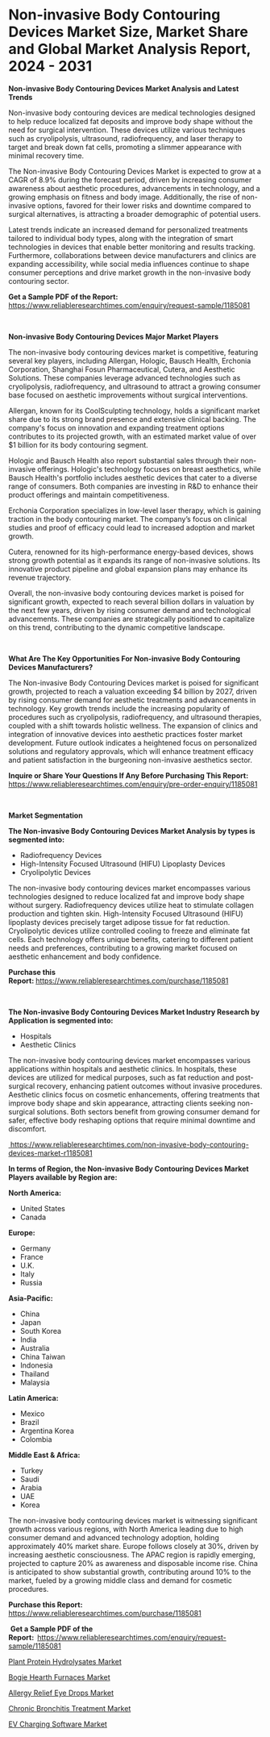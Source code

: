 <p><h1>Non-invasive Body Contouring Devices Market Size, Market Share and Global Market Analysis Report, 2024 - 2031</h1></p><p><strong>Non-invasive Body Contouring Devices Market Analysis and Latest Trends</strong></p>
<p><p>Non-invasive body contouring devices are medical technologies designed to help reduce localized fat deposits and improve body shape without the need for surgical intervention. These devices utilize various techniques such as cryolipolysis, ultrasound, radiofrequency, and laser therapy to target and break down fat cells, promoting a slimmer appearance with minimal recovery time. </p><p>The Non-invasive Body Contouring Devices Market is expected to grow at a CAGR of 8.9% during the forecast period, driven by increasing consumer awareness about aesthetic procedures, advancements in technology, and a growing emphasis on fitness and body image. Additionally, the rise of non-invasive options, favored for their lower risks and downtime compared to surgical alternatives, is attracting a broader demographic of potential users.</p><p>Latest trends indicate an increased demand for personalized treatments tailored to individual body types, along with the integration of smart technologies in devices that enable better monitoring and results tracking. Furthermore, collaborations between device manufacturers and clinics are expanding accessibility, while social media influences continue to shape consumer perceptions and drive market growth in the non-invasive body contouring sector.</p></p>
<p><strong>Get a Sample PDF of the Report:&nbsp;</strong> <a href="https://www.reliableresearchtimes.com/enquiry/request-sample/1185081?utm_campaign=1486&utm_medium=2&utm_source=Github&utm_content=ia&utm_term=22102024&utm_id=non-invasive-body-contouring-devices">https://www.reliableresearchtimes.com/enquiry/request-sample/1185081</a></p>
<p>&nbsp;</p>
<p><strong>Non-invasive Body Contouring Devices Major Market Players</strong></p>
<p><p>The non-invasive body contouring devices market is competitive, featuring several key players, including Allergan, Hologic, Bausch Health, Erchonia Corporation, Shanghai Fosun Pharmaceutical, Cutera, and Aesthetic Solutions. These companies leverage advanced technologies such as cryolipolysis, radiofrequency, and ultrasound to attract a growing consumer base focused on aesthetic improvements without surgical interventions.</p><p>Allergan, known for its CoolSculpting technology, holds a significant market share due to its strong brand presence and extensive clinical backing. The company's focus on innovation and expanding treatment options contributes to its projected growth, with an estimated market value of over $1 billion for its body contouring segment.</p><p>Hologic and Bausch Health also report substantial sales through their non-invasive offerings. Hologic's technology focuses on breast aesthetics, while Bausch Health's portfolio includes aesthetic devices that cater to a diverse range of consumers. Both companies are investing in R&D to enhance their product offerings and maintain competitiveness.</p><p>Erchonia Corporation specializes in low-level laser therapy, which is gaining traction in the body contouring market. The company’s focus on clinical studies and proof of efficacy could lead to increased adoption and market growth.</p><p>Cutera, renowned for its high-performance energy-based devices, shows strong growth potential as it expands its range of non-invasive solutions. Its innovative product pipeline and global expansion plans may enhance its revenue trajectory.</p><p>Overall, the non-invasive body contouring devices market is poised for significant growth, expected to reach several billion dollars in valuation by the next few years, driven by rising consumer demand and technological advancements. These companies are strategically positioned to capitalize on this trend, contributing to the dynamic competitive landscape.</p></p>
<p>&nbsp;</p>
<p><strong>What Are The Key Opportunities For Non-invasive Body Contouring Devices Manufacturers?</strong></p>
<p><p>The Non-invasive Body Contouring Devices market is poised for significant growth, projected to reach a valuation exceeding $4 billion by 2027, driven by rising consumer demand for aesthetic treatments and advancements in technology. Key growth trends include the increasing popularity of procedures such as cryolipolysis, radiofrequency, and ultrasound therapies, coupled with a shift towards holistic wellness. The expansion of clinics and integration of innovative devices into aesthetic practices foster market development. Future outlook indicates a heightened focus on personalized solutions and regulatory approvals, which will enhance treatment efficacy and patient satisfaction in the burgeoning non-invasive aesthetics sector.</p></p>
<p><strong>Inquire or Share Your Questions If Any Before Purchasing This Report:</strong> <a href="https://www.reliableresearchtimes.com/enquiry/pre-order-enquiry/1185081?utm_campaign=1486&utm_medium=2&utm_source=Github&utm_content=ia&utm_term=22102024&utm_id=non-invasive-body-contouring-devices">https://www.reliableresearchtimes.com/enquiry/pre-order-enquiry/1185081</a></p>
<p>&nbsp;</p>
<p><strong>Market Segmentation</strong></p>
<p><strong>The Non-invasive Body Contouring Devices Market Analysis by types is segmented into:</strong></p>
<p><ul><li>Radiofrequency Devices</li><li>High-Intensity Focused Ultrasound (HIFU) Lipoplasty Devices</li><li>Cryolipolytic Devices</li></ul></p>
<p><p>The non-invasive body contouring devices market encompasses various technologies designed to reduce localized fat and improve body shape without surgery. Radiofrequency devices utilize heat to stimulate collagen production and tighten skin. High-Intensity Focused Ultrasound (HIFU) lipoplasty devices precisely target adipose tissue for fat reduction. Cryolipolytic devices utilize controlled cooling to freeze and eliminate fat cells. Each technology offers unique benefits, catering to different patient needs and preferences, contributing to a growing market focused on aesthetic enhancement and body confidence.</p></p>
<p><strong>Purchase this Report:&nbsp;</strong><a href="https://www.reliableresearchtimes.com/purchase/1185081?utm_campaign=1486&utm_medium=2&utm_source=Github&utm_content=ia&utm_term=22102024&utm_id=non-invasive-body-contouring-devices">https://www.reliableresearchtimes.com/purchase/1185081</a></p>
<p>&nbsp;</p>
<p><strong>The Non-invasive Body Contouring Devices Market Industry Research by Application is segmented into:</strong></p>
<p><ul><li>Hospitals</li><li>Aesthetic Clinics</li></ul></p>
<p><p>The non-invasive body contouring devices market encompasses various applications within hospitals and aesthetic clinics. In hospitals, these devices are utilized for medical purposes, such as fat reduction and post-surgical recovery, enhancing patient outcomes without invasive procedures. Aesthetic clinics focus on cosmetic enhancements, offering treatments that improve body shape and skin appearance, attracting clients seeking non-surgical solutions. Both sectors benefit from growing consumer demand for safer, effective body reshaping options that require minimal downtime and discomfort.</p></p>
<p><a href="https://www.reliableresearchtimes.com/non-invasive-body-contouring-devices-market-r1185081?utm_campaign=1486&utm_medium=2&utm_source=Github&utm_content=ia&utm_term=22102024&utm_id=non-invasive-body-contouring-devices">&nbsp;https://www.reliableresearchtimes.com/non-invasive-body-contouring-devices-market-r1185081</a></p>
<p><strong>In terms of Region, the Non-invasive Body Contouring Devices Market Players available by Region are:</strong></p>
<p>
    <p> <strong> North America: </strong>
        <ul>
            <li>United States</li>
            <li>Canada</li>
        </ul>
        </p> 
    <p> <strong> Europe: </strong>
        <ul>
            <li>Germany</li>
            <li>France</li>
            <li>U.K.</li>
            <li>Italy</li>
            <li>Russia</li>
        </ul>
        </p> 
    <p> <strong> Asia-Pacific: </strong>
        <ul>
            <li>China</li>
            <li>Japan</li>
            <li>South Korea</li>
            <li>India</li>
            <li>Australia</li>
            <li>China Taiwan</li>
            <li>Indonesia</li>
            <li>Thailand</li>
            <li>Malaysia</li>
        </ul>
        </p> 
    <p> <strong> Latin America: </strong>
        <ul>
            <li>Mexico</li>
            <li>Brazil</li>
            <li>Argentina Korea</li>
            <li>Colombia</li>
        </ul>
        </p> 
    <p> <strong> Middle East & Africa: </strong>
        <ul>
            <li>Turkey</li>
            <li>Saudi</li>
            <li>Arabia</li>
            <li>UAE</li>
            <li>Korea</li>
        </ul>
    </p>
    </p>
<p><p>The non-invasive body contouring devices market is witnessing significant growth across various regions, with North America leading due to high consumer demand and advanced technology adoption, holding approximately 40% market share. Europe follows closely at 30%, driven by increasing aesthetic consciousness. The APAC region is rapidly emerging, projected to capture 20% as awareness and disposable income rise. China is anticipated to show substantial growth, contributing around 10% to the market, fueled by a growing middle class and demand for cosmetic procedures.</p></p>
<p><strong>Purchase this Report: </strong><a href="https://www.reliableresearchtimes.com/purchase/1185081?utm_campaign=1486&utm_medium=2&utm_source=Github&utm_content=ia&utm_term=22102024&utm_id=non-invasive-body-contouring-devices">https://www.reliableresearchtimes.com/purchase/1185081</a></p>
<p>&nbsp;<strong>Get a Sample PDF of the Report:&nbsp;&nbsp;</strong><a href="https://www.reliableresearchtimes.com/enquiry/request-sample/1185081?utm_campaign=1486&utm_medium=2&utm_source=Github&utm_content=ia&utm_term=22102024&utm_id=non-invasive-body-contouring-devices">https://www.reliableresearchtimes.com/enquiry/request-sample/1185081</a></p>
<p><strong></strong></p>
<p><p><a href="https://www.linkedin.com/pulse/plant-protein-hydrolysates-market-evolution-regional-adaptations-nl2tf?utm_campaign=1486&utm_medium=2&utm_source=Github&utm_content=ia&utm_term=22102024&utm_id=non-invasive-body-contouring-devices">Plant Protein Hydrolysates Market</a></p><p><a href="https://www.linkedin.com/pulse/bogie-hearth-furnaces-market-global-regional-analysis-2024--rjnne?utm_campaign=1486&utm_medium=2&utm_source=Github&utm_content=ia&utm_term=22102024&utm_id=non-invasive-body-contouring-devices">Bogie Hearth Furnaces Market</a></p><p><a href="https://www.linkedin.com/pulse/allergy-relief-eye-drops-market-global-regional-analysis-1poyf?utm_campaign=1486&utm_medium=2&utm_source=Github&utm_content=ia&utm_term=22102024&utm_id=non-invasive-body-contouring-devices">Allergy Relief Eye Drops Market</a></p><p><a href="https://www.linkedin.com/pulse/chronic-bronchitis-treatment-market-share-size-trends-industry-uqhpf?utm_campaign=1486&utm_medium=2&utm_source=Github&utm_content=ia&utm_term=22102024&utm_id=non-invasive-body-contouring-devices">Chronic Bronchitis Treatment Market</a></p><p><a href="https://www.linkedin.com/pulse/insights-ev-charging-software-market-size-which-expanding-147-lrhfe?utm_campaign=1486&utm_medium=2&utm_source=Github&utm_content=ia&utm_term=22102024&utm_id=non-invasive-body-contouring-devices">EV Charging Software Market</a></p></p>